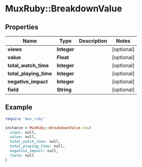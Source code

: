 # MuxRuby::BreakdownValue

## Properties

| Name | Type | Description | Notes |
| ---- | ---- | ----------- | ----- |
| **views** | **Integer** |  | [optional] |
| **value** | **Float** |  | [optional] |
| **total_watch_time** | **Integer** |  | [optional] |
| **total_playing_time** | **Integer** |  | [optional] |
| **negative_impact** | **Integer** |  | [optional] |
| **field** | **String** |  | [optional] |

## Example

```ruby
require 'mux_ruby'

instance = MuxRuby::BreakdownValue.new(
  views: null,
  value: null,
  total_watch_time: null,
  total_playing_time: null,
  negative_impact: null,
  field: null
)
```


